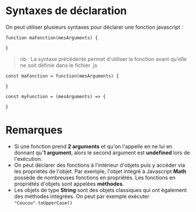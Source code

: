 
# Syntaxes de déclaration

On peut utiliser plusieurs syntaxes pour déclarer une fonction javascript :

```
function maFonction(mesArguments) {
  
}
```
> nb : La syntaxe précédente permet d'utiliser la fonction avant qu'elle ne soit définie dans le fichier .js
```
const maFonction = function(mesArguments) {
  
}
```
```
const myFunction = (mesArguments) => {

}
```

# Remarques

- Si une fonction prend **2 arguments** et qu'on l'appelle en ne lui en donnant qu'**1 argument**, alors le second argument est **undefined** lors de l'exécution.
- On peut déclarer des fonctions à l'intérieur d'objets puis y accéder via les propriétés de l'objet. Par exemple, l'objet intégré à Javascript **Math** possède de nombreuses fonctions en propriétés. Les fonctions en propriétés d'objets sont appelées **méthodes**.
- Les objets de type **String** sont des objets classiques qui ont également des méthodes intégrées. On peut par exemple exécuter `"Coucou".toUpperCase()`
